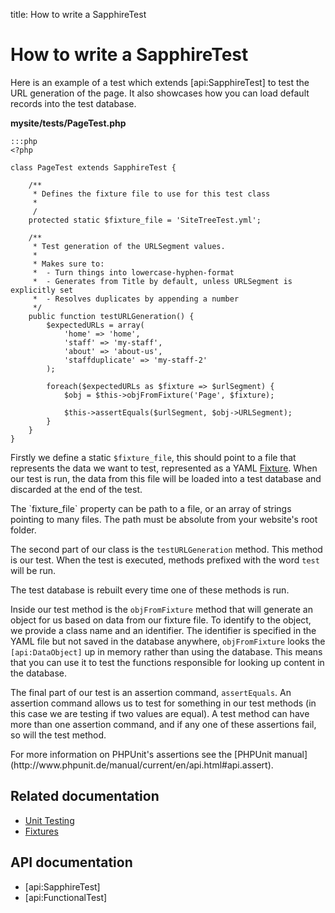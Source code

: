 title: How to write a SapphireTest

# How to write a SapphireTest

Here is an example of a test which extends [api:SapphireTest] to test the URL generation of the page. It also showcases
how you can load default records into the test database.

**mysite/tests/PageTest.php**

	:::php
	<?php

	class PageTest extends SapphireTest {

		/** 
		 * Defines the fixture file to use for this test class
		 *
		 /
		protected static $fixture_file = 'SiteTreeTest.yml';

		/**
		 * Test generation of the URLSegment values.
		 *
		 * Makes sure to:
		 *  - Turn things into lowercase-hyphen-format
		 *  - Generates from Title by default, unless URLSegment is explicitly set
		 *  - Resolves duplicates by appending a number
		 */
		public function testURLGeneration() {
			$expectedURLs = array(
				'home' => 'home',
				'staff' => 'my-staff',
				'about' => 'about-us',
				'staffduplicate' => 'my-staff-2'
			);

			foreach($expectedURLs as $fixture => $urlSegment) {
				$obj = $this->objFromFixture('Page', $fixture);

				$this->assertEquals($urlSegment, $obj->URLSegment);
			}
		}
	}

Firstly we define a static `$fixture_file`, this should point to a file that represents the data we want to test,
represented as a YAML [Fixture](../fixtures). When our test is run, the data from this file will be loaded into a test 
database and discarded at the end of the test.

<div class="notice" markdown="1">
The `fixture_file` property can be path to a file, or an array of strings pointing to many files. The path must be 
absolute from your website's root folder.
</div>

The second part of our class is the `testURLGeneration` method. This method is our test. When the test is executed, 
methods prefixed with the word `test` will be run. 

<div class="notice" markdown="1">
The test database is rebuilt every time one of these methods is run.
</div>

Inside our test method is the `objFromFixture` method that will generate an object for us based on data from our fixture
file. To identify to the object, we provide a class name and an identifier. The identifier is specified in the YAML file
but not saved in the database anywhere, `objFromFixture` looks the `[api:DataObject]` up in memory rather than using the
database. This means that you can use it to test the functions responsible for looking up content in the database.

The final part of our test is an assertion command, `assertEquals`. An assertion command allows us to test for something
in our test methods (in this case we are testing if two values are equal). A test method can have more than one 
assertion command, and if any one of these assertions fail, so will the test method.

<div class="info" markdown="1">
For more information on PHPUnit's assertions see the [PHPUnit manual](http://www.phpunit.de/manual/current/en/api.html#api.assert).
</div>

## Related documentation

* [Unit Testing](../unit_testing)
* [Fixtures](../fixtures)

## API documentation

* [api:SapphireTest]
* [api:FunctionalTest]